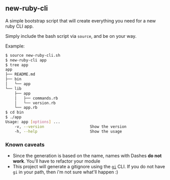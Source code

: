 new-ruby-cli
---

A simple bootstrap script that will create everything you need for a new ruby CLI app.

Simply include the bash script via `source`, and be on your way.

Example:
```bash
$ source new-ruby-cli.sh
$ new-ruby-cli app
$ tree app
app
├── README.md
├── bin
│   └── app
└── lib
    ├── app
    │   ├── commands.rb
    │   └── version.rb
    └── app.rb
$ cd bin
$ ./app
Usage: app [options] ...
    -v, --version                    Show the version
    -h, --help                       Show the usage
```

### Known caveats
- Since the generation is based on the name, names with Dashes **do not work**. You'll have to refactor your module
- This project will generate a gitignore using the [`gi`](http://gitignore.io) CLI.  If you do not have `gi` in your path, then i'm not sure what'll happen :)


